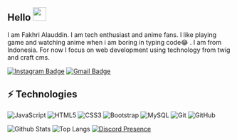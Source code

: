 ## Hello <img src="https://raw.githubusercontent.com/aemmadi/aemmadi/master/wave.gif" width="30px">

I am Fakhri Alauddin. I am tech enthusiast and anime fans. I like playing game and watching anime when i am boring in typing code😂 . I am from Indonesia. For now I focus on web development using technology from twig and craft cms.


[![Instagram Badge](https://img.shields.io/badge/-fakhriii_15-purple?style=flat-square&logo=instagram&logoColor=white&link=https://instagram.com/kanna6501/)](https://instagram.com/fakhriii_15)
[![Gmail Badge](https://img.shields.io/badge/-fakhricoffe@gmail.com-c14438?style=flat-square&logo=Gmail&logoColor=white&link=mailto:kanna6501@gmail.com)](mailto:fakhricoffe@gmail.com)

## ⚡ Technologies

![JavaScript](https://img.shields.io/badge/-JavaScript-black?style=flat-square&logo=javascript)
![HTML5](https://img.shields.io/badge/-HTML5-E34F26?style=flat-square&logo=html5&logoColor=white)
![CSS3](https://img.shields.io/badge/-CSS3-1572B6?style=flat-square&logo=css3)
![Bootstrap](https://img.shields.io/badge/-Bootstrap-563D7C?style=flat-square&logo=bootstrap)
![MySQL](https://img.shields.io/badge/-MySQL-black?style=flat-square&logo=mysql)
![Git](https://img.shields.io/badge/-Git-black?style=flat-square&logo=git)
![GitHub](https://img.shields.io/badge/-GitHub-181717?style=flat-square&logo=github)

![Github Stats](https://github-readme-stats.vercel.app/api?username=Fakhri17&count_private=true&show_icons=true&include_all_commits=true)
![Top Langs](https://github-readme-stats.vercel.app/api/top-langs/?username=Fakhri17&hide=TeX&layout=compact)
[![Discord Presence](https://lanyard.cnrad.dev/api/705665813994012695)](https://discord.com/users/705665813994012695)

